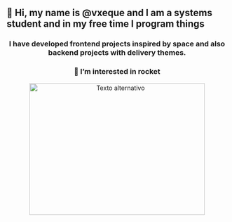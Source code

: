   ## 👋 Hi, my name is @vxeque and I am a systems student and in my free time I program things
  
<div align="center">  
  <h3>I have developed frontend projects inspired by space and also backend projects with delivery themes.</h3>
  <p></p>
  <h3>👀 I’m interested in rocket</h3>
  <img src="https://github.com/vxeque/vxeque/assets/138147636/6ef2bd7a-d020-4f38-af6d-eec41349cb8a" alt="Texto alternativo" width="400" height="300" style="border-radius: 50">
</div>

